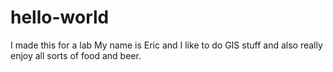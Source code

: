 # hello-world
I made this for a lab
My name is Eric and I like to do GIS stuff and also really enjoy all sorts of food and beer.
